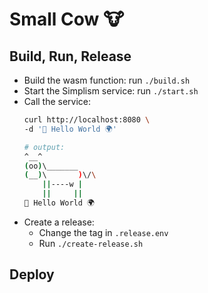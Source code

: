 # Small Cow 🐮

## Build, Run, Release

- Build the wasm function:  run `./build.sh`
- Start the Simplism service: run `./start.sh`
- Call the service: 
  ```bash
  curl http://localhost:8080 \
  -d '👋 Hello World 🌍'

  # output:
  ^__^
  (oo)\_______
  (__)\       )\/\
      ||----w |
      ||     ||
  👋 Hello World 🌍
  ```
- Create a release:
  - Change the tag in `.release.env`
  - Run `./create-release.sh`

## Deploy
